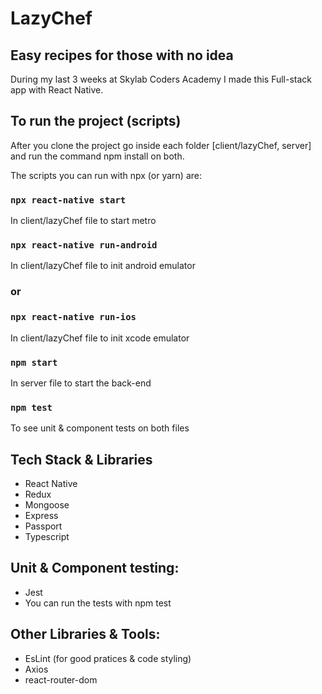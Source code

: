 # LazyChef

## Easy recipes for those with no idea

During my last 3 weeks at Skylab Coders Academy I made this Full-stack app with React Native.

## To run the project (scripts)
After you clone the project go inside each folder [client/lazyChef, server] and run the command npm install on both.

The scripts you can run with npx (or yarn) are:

### `npx react-native start`
In client/lazyChef file to start metro
 
### `npx react-native run-android`
In client/lazyChef file to init android emulator

### or

### `npx react-native run-ios`
In client/lazyChef file to init xcode emulator
 
### `npm start`
In server file to start the back-end
 
### `npm test`
To see unit & component tests on both files


## Tech Stack & Libraries
- React Native
- Redux
- Mongoose
- Express
- Passport
- Typescript

## Unit & Component testing:
 - Jest 
 - You can run the tests with npm test

## Other Libraries & Tools:
- EsLint (for good pratices & code styling)
- Axios
- react-router-dom

